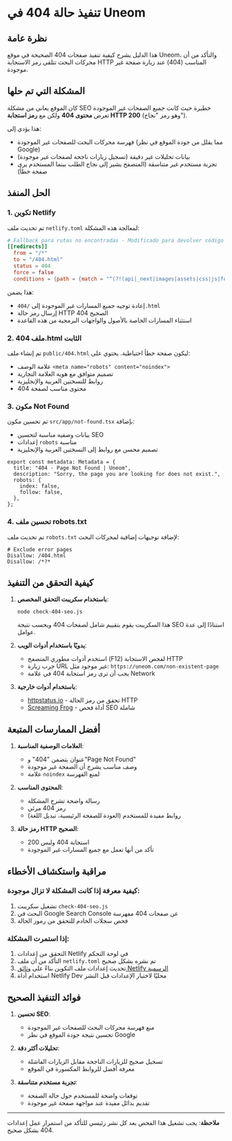 # تنفيذ حالة 404 في Uneom

## نظرة عامة
هذا الدليل يشرح كيفية تنفيذ صفحات 404 الصحيحة في موقع Uneom، والتأكد من أن محركات البحث تتلقى رمز الاستجابة HTTP المناسب (404) عند زيارة صفحة غير موجودة.

## المشكلة التي تم حلها
كان الموقع يعاني من مشكلة SEO خطيرة حيث كانت جميع الصفحات غير الموجودة تعرض **محتوى 404** ولكن مع **رمز استجابة HTTP 200** (وهو رمز "نجاح").

هذا يؤدي إلى:
- فهرسة محركات البحث للصفحات غير الموجودة (مما يقلل من جودة الموقع في نظر Google)
- بيانات تحليلات غير دقيقة (تسجيل زيارات ناجحة لصفحات غير موجودة)
- تجربة مستخدم غير متناسقة (المتصفح يشير إلى نجاح الطلب بينما المستخدم يرى صفحة خطأ)

## الحل المنفذ

### 1. تكوين Netlify
تم تحديث ملف `netlify.toml` لمعالجة هذه المشكلة:

```toml
# Fallback para rutas no encontradas - Modificado para devolver código 404 adecuado
[[redirects]]
  from = "/*"
  to = "/404.html"
  status = 404
  force = false
  conditions = {path = {match = "^(?!(api|_next|images|assets|css|js|fonts|favicon)/)"}}
```

هذا يضمن:
- إعادة توجيه جميع المسارات غير الموجودة إلى `/404.html`
- إرسال رمز حالة HTTP 404 الصحيح
- استثناء المسارات الخاصة بالأصول والواجهات البرمجية من هذه القاعدة

### 2. ملف 404.html الثابت
تم إنشاء ملف `public/404.html` ليكون صفحة خطأ احتياطية. يحتوي على:
- علامة الوصف `<meta name="robots" content="noindex">`
- تصميم متوافق مع هوية العلامة التجارية
- روابط للنسختين العربية والإنجليزية
- محتوى مناسب لصفحة 404

### 3. مكون Not Found
تم تحسين مكون `src/app/not-found.tsx` بإضافة:
- بيانات وصفية مناسبة لتحسين SEO
- إعدادات `robots` مناسبة
- تصميم محسن مع روابط إلى النسختين العربية والإنجليزية

```tsx
export const metadata: Metadata = {
  title: "404 - Page Not Found | Uneom",
  description: "Sorry, the page you are looking for does not exist.",
  robots: {
    index: false,
    follow: false,
  },
};
```

### 4. تحسين ملف robots.txt
تم تحديث ملف `robots.txt` لإضافة توجيهات إضافية لمحركات البحث:

```
# Exclude error pages
Disallow: /404.html
Disallow: /*?*
```

## كيفية التحقق من التنفيذ

1. **باستخدام سكريبت التحقق المخصص**:
   ```
   node check-404-seo.js
   ```
   هذا السكريبت يقوم بتقييم شامل لصفحات 404 ويحسب نتيجة SEO استنادًا إلى عدة عوامل.

2. **يدويًا باستخدام أدوات الويب**:
   - استخدم أدوات مطوري المتصفح (F12) لفحص الاستجابة HTTP
   - جرب زيارة URL غير موجود مثل: `https://uneom.com/non-existent-page`
   - يجب أن ترى رمز استجابة 404 في علامة Network

3. **باستخدام أدوات خارجية**:
   - [httpstatus.io](https://httpstatus.io/) - تحقق من رمز الحالة HTTP
   - [Screaming Frog](https://www.screamingfrog.co.uk/seo-spider/) - أداة فحص SEO شاملة

## أفضل الممارسات المتبعة

1. **العلامات الوصفية المناسبة**:
   - عنوان يتضمن "404" و"Page Not Found"
   - وصف مناسب يشرح أن الصفحة غير موجودة
   - علامة `noindex` لمنع الفهرسة

2. **المحتوى المناسب**:
   - رسالة واضحة تشرح المشكلة
   - رمز 404 مرئي
   - روابط مفيدة للمستخدم (العودة للصفحة الرئيسية، تبديل اللغة)

3. **رمز حالة HTTP الصحيح**:
   - استجابة 404 وليس 200
   - تأكد من أنها تعمل مع جميع المسارات غير الموجودة

## مراقبة واستكشاف الأخطاء

### كيفية معرفة إذا كانت المشكلة لا تزال موجودة:
1. تشغيل سكريبت `check-404-seo.js`
2. البحث في Google Search Console عن صفحات 404 مفهرسة
3. فحص سجلات الخادم للتحقق من رموز الحالة

### إذا استمرت المشكلة:
1. التحقق من إعدادات Netlify في لوحة التحكم
2. التأكد من أن ملف `netlify.toml` تم نشره بشكل صحيح
3. تحديث إعدادات ملف التكوين بناءً على [وثائق Netlify الرسمية](https://docs.netlify.com/routing/redirects/redirect-options/)
4. استخدام أداة Netlify Dev محليًا لاختبار الإعدادات قبل النشر

## فوائد التنفيذ الصحيح

1. **تحسين SEO**:
   - منع فهرسة محركات البحث للصفحات غير الموجودة
   - تحسين نتيجة جودة الموقع في نظر Google

2. **تحليلات أكثر دقة**:
   - تسجيل صحيح للزيارات الناجحة مقابل الزيارات الفاشلة
   - معرفة أفضل للروابط المكسورة في الموقع

3. **تجربة مستخدم متناسقة**:
   - توقعات واضحة للمستخدم حول حالة الصفحة
   - تقديم بدائل مفيدة عند مواجهة صفحة غير موجودة

---

**ملاحظة**: يجب تشغيل هذا الفحص بعد كل نشر رئيسي للتأكد من استمرار عمل إعدادات 404 بشكل صحيح. 